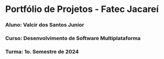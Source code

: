 # Portfólio de Projetos - Fatec Jacareí
### Aluno: Valcir dos Santos Junior
### Curso: Desenvolvimento de Software Multiplataforma
### Turma: 1o. Semestre de 2024
